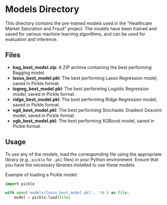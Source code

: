 # Models Directory

This directory contains the pre-trained models used in the "Healthcare Market Saturation and Fraud" project. The models have been trained and saved for various machine learning algorithms, and can be used for evaluation and inference.

## Files

- **bag_best_model.zip**: A ZIP archive containing the best performing Bagging model.
- **lasso_best_model.pkl**: The best performing Lasso Regression model, saved in Pickle format.
- **logreg_best_model.pkl**: The best performing Logistic Regression model, saved in Pickle format.
- **ridge_best_model.pkl**: The best performing Ridge Regression model, saved in Pickle format.
- **sgd_best_model.pkl**: The best performing Stochastic Gradient Descent model, saved in Pickle format.
- **xgb_best_model.pkl**: The best performing XGBoost model, saved in Pickle format.


## Usage

To use any of the models, load the corresponding file using the appropriate library (e.g., `pickle` for `.pkl` files) in your Python environment. Ensure that you have the necessary libraries installed to use these models.

Example of loading a Pickle model:

```python
import pickle

with open('models/lasso_best_model.pkl', 'rb') as file:
    model = pickle.load(file)
```
